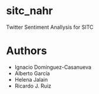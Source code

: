 # sitc_nahr
Twitter Sentiment Anallysis for SITC

# Authors
- Ignacio Domínguez-Casanueva
- Alberto García
- Helena Jalain
- Ricardo J. Ruiz
